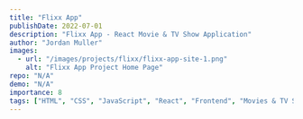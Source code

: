 ```yaml
---
title: "Flixx App"
publishDate: 2022-07-01
description: "Flixx App - React Movie & TV Show Application"
author: "Jordan Muller"
images:
  - url: "/images/projects/flixx/flixx-app-site-1.png"
    alt: "Flixx App Project Home Page"
repo: "N/A"
demo: "N/A"
importance: 8
tags: ["HTML", "CSS", "JavaScript", "React", "Frontend", "Movies & TV Shows"]
---
```


